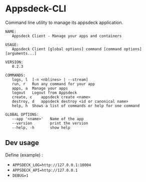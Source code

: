 Appsdeck-CLI
============

Command line utility to manage its appsdeck application.

```
NAME:
   Appsdeck Client - Manage your apps and containers

USAGE:
   Appsdeck Client [global options] command [command options] [arguments...]

VERSION:
   0.2.3

COMMANDS:
   logs, l	[-n <nblines> | --stream]
   run, r	Run any command for your app
   apps, a	Manage your apps
   logout	Logout from Appsdeck
   create, c	appsdeck create <name>
   destroy, d	appsdeck destroy <id or canonical name>
   help, h	Shows a list of commands or help for one command
   
GLOBAL OPTIONS:
   --app '<name>'	Name of the app
   --version		print the version
   --help, -h		show help

```

Dev usage
---------

Define (example) :

* `APPSDECK_LOG=http://127.0.0.1:10004`
* `APPSDECK_API=http://127.0.0.1`
* `DEBUG=1`
